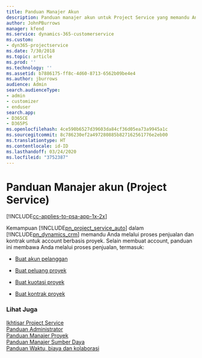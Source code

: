 ```yaml
---
title: Panduan Manajer Akun
description: Panduan manajer akun untuk Project Service yang memandu Anda melalui proses penjualan dan kontrak untuk account berbasis proyek
author: JohnPBurrows
manager: kfend
ms.service: dynamics-365-customerservice
ms.custom:
- dyn365-projectservice
ms.date: 7/30/2018
ms.topic: article
ms.prod: ''
ms.technology: ''
ms.assetid: b7886175-ff8c-4d60-8713-6562b09be4e4
ms.author: jburrows
audience: Admin
search.audienceType:
- admin
- customizer
- enduser
search.app:
- D365CE
- D365PS
ms.openlocfilehash: 4ce590b6527d39603da84cf36d05ea73a9945a1c
ms.sourcegitcommit: 8c786230ef2a497280885b827162561776e2eb00
ms.translationtype: HT
ms.contentlocale: id-ID
ms.lasthandoff: 03/24/2020
ms.locfileid: "3752387"
---
```

# <a name="account-manager-guide-project-service"></a>Panduan Manajer akun (Project Service)

[!INCLUDE[cc-applies-to-psa-app-1x-2x](../includes/cc-applies-to-psa-app-1x-2x.md)]

Kemampuan [!INCLUDE[pn_project_service_auto](../includes/pn-project-service-auto.md)] dalam [!INCLUDE[pn_dynamics_crm](../includes/pn-dynamics-crm.md)] memandu Anda melalui proses penjualan dan kontrak untuk account berbasis proyek. Selain membuat account, panduan ini membawa Anda melalui proses penjualan, termasuk:  
  
-   [Buat akun pelanggan](../project-service/create-customer-account.md)  
  
-   [Buat peluang proyek](../project-service/create-project-opportunity.md)  
  
-   [Buat kuotasi proyek](../project-service/create-project-quote.md)  
  
-   [Buat kontrak proyek](../project-service/create-project-contract.md)  
  
  
### <a name="see-also"></a>Lihat Juga  
 [Ikhtisar Project Service](../project-service/overview.md)   
 [Panduan Administrator](../project-service/admin-guide.md)   
 [Panduan Manajer Proyek](../project-service/project-manager-guide.md)   
 [Panduan Manajer Sumber Daya](../project-service/resource-manager-guide.md)   
 [Panduan Waktu, biaya dan kolaborasi](../project-service/time-expense-collaboration-guide.md)
